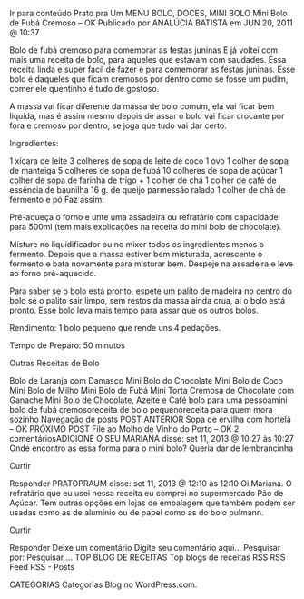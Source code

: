 Ir para conteúdo
Prato pra Um
MENU
BOLO, DOCES, MINI BOLO
Mini Bolo de Fubá Cremoso – OK
Publicado por ANALÚCIA BATISTA em JUN 20, 2011 @ 10:37

Bolo de fubá cremoso para comemorar as festas juninas
E já voltei com mais uma receita de bolo, para aqueles que estavam com saudades. Essa receita linda e super fácil de fazer é para comemorar as festas juninas. Esse bolo é daqueles que ficam cremosos por dentro como se fosse um pudim, comer ele quentinho é tudo de gostoso.

A massa vai ficar diferente da massa de bolo comum, ela vai ficar bem liquída, mas é assim mesmo depois de assar o bolo vai ficar crocante por fora e cremoso por dentro, se joga que tudo vai dar certo.

Ingredientes:

1 xícara de leite
3 colheres de sopa de leite de coco
1 ovo
1 colher de sopa de manteiga
5 colheres de sopa de fubá
10 colheres de sopa de açúcar
1 colher de sopa de farinha de trigo + 1 colher de chá
1 colher de café de essência de baunilha
16 g. de queijo parmessão ralado
1 colher de chá de fermento e pó
Faz assim:

Pré-aqueça o forno e unte uma assadeira ou refratário com capacidade para 500ml (tem mais explicações na receita do mini bolo de chocolate).

Misture no liquidificador ou no mixer todos os ingredientes menos o fermento. Depois que a massa estiver bem misturada, acrescente o fermento e bata novamente para misturar bem. Despeje na assadeira e leve ao forno pré-aquecido.

Para saber se o bolo está pronto, espete um palito de madeira no centro do bolo se o palito sair limpo, sem restos da massa ainda crua, ai o bolo está pronto. Esse bolo leva mais tempo para assar que os outros bolos.

Rendimento: 1 bolo pequeno que rende uns 4 pedações.

Tempo de Preparo: 50 minutos




Outras Receitas de Bolo

Bolo de Laranja com Damasco
Mini Bolo do Chocolate
Mini Bolo de Coco
Mini Bolo de Milho
Mini Bolo de Fubá
Mini Torta Cremosa de Chocolate com Ganache
Mini Bolo de Chocolate, Azeite e Café
bolo para uma pessoamini bolo de fubá cremosoreceita de bolo pequenoreceita para quem mora sozinho
Navegação de posts
POST ANTERIOR
Sopa de ervilha com hortelã – OK
PRÓXIMO POST
Filé ao Molho de Vinho do Porto – OK
2 comentáriosADICIONE O SEU
MARIANA disse:
set 11, 2013 @ 10:27 às 10:27
Onde encontro as essa forma para o mini bolo? Queria dar de lembrancinha

Curtir

Responder
PRATOPRAUM disse:
set 11, 2013 @ 12:10 às 12:10
Oi Mariana. O refratário que eu usei nessa receita eu comprei no supermercado Pão de Açúcar. Tem outras opções em lojas de embalagem que também podem ser usadas como as de alumínio ou de papel como as do bolo pulmann.

Curtir

Responder
Deixe um comentário
Digite seu comentário aqui...
Pesquisar por:
Pesquisar …
TOP BLOG DE RECEITAS
Top blogs de receitas
RSS
RSS Feed RSS - Posts

CATEGORIAS
Categorias
Blog no WordPress.com.
